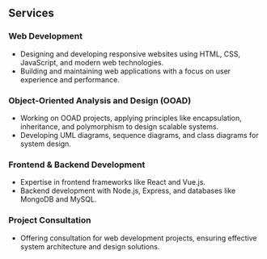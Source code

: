 ## Services

### Web Development
- Designing and developing responsive websites using HTML, CSS, JavaScript, and modern web technologies.
- Building and maintaining web applications with a focus on user experience and performance.

### Object-Oriented Analysis and Design (OOAD)
- Working on OOAD projects, applying principles like encapsulation, inheritance, and polymorphism to design scalable systems.
- Developing UML diagrams, sequence diagrams, and class diagrams for system design.

### Frontend & Backend Development
- Expertise in frontend frameworks like React and Vue.js.
- Backend development with Node.js, Express, and databases like MongoDB and MySQL.

### Project Consultation
- Offering consultation for web development projects, ensuring effective system architecture and design solutions.
